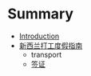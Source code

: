 # Summary

* [Introduction](README.md)
* [新西兰打工度­假指南](whv_guide.md)
   * transport
   * [签证](working_holiday_visa.md)

